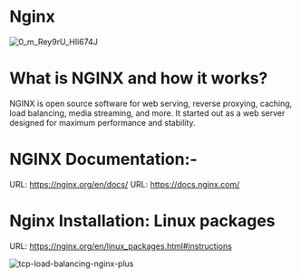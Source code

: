 # Nginx

![0_m_Rey9rU_HIi674J](https://user-images.githubusercontent.com/45856526/192649811-82d6304f-0945-48b5-a419-8c82b59a35e7.jpg)

# What is NGINX and how it works?
NGINX is open source software for web serving, reverse proxying, caching, load balancing, media streaming, and more. It started out as a web server designed for maximum performance and stability.

# NGINX Documentation:-
URL: https://nginx.org/en/docs/
URL: https://docs.nginx.com/

# Nginx Installation: Linux packages 
URL: https://nginx.org/en/linux_packages.html#instructions

![tcp-load-balancing-nginx-plus](https://user-images.githubusercontent.com/45856526/192649521-5981509c-0d75-411b-b660-e5af3a8cb655.png)
